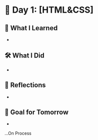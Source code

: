 # 📅 Day 1: [HTML&CSS]

## 🧠 What I Learned

-

## 🛠️ What I Did

-

## 💭 Reflections

-

## 🎯 Goal for Tomorrow

-

...On Process
